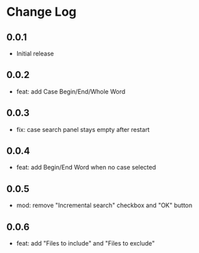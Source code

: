 # Change Log  

## 0.0.1  

- Initial release  

## 0.0.2  

- feat: add Case Begin/End/Whole Word  

## 0.0.3  

- fix: case search panel stays empty after restart  

## 0.0.4  

- feat: add Begin/End Word when no case selected  

## 0.0.5  

- mod: remove "Incremental search" checkbox and "OK" button

## 0.0.6  

- feat: add "Files to include" and "Files to exclude"
